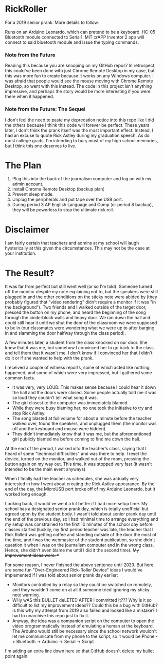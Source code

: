 # RickRoller
For a 2019 senior prank. More details to follow.

Runs on an Arduino Leonardo, which can pretend to be a keyboard. HC-05 Bluetooth module connected to Serial1. MIT crAPP Inventor 2 app will connect to said bluetooth module and issue the typing commands.

### Note from the Future

Reading this because you are snooping on my GitHub repos? In retrospect, this could've been done with just Chrome Remote Desktop in my case, but this was more fun to create because it works on any Windows computer. I was afraid that people would see the mouse moving with Chrome Remote Desktop, so went with this instead. The code in this project isn't anything impressive, and perhaps the story would be more interesting if you were there when it happened.

### Note from the Future: The Sequel

I don't feel the need to paste my deprecation notice into this repo like I did the others because I think this code will forever be perfect. These years later, I don't think the prank itself was the most important effect. Instead, I had an excuse to quote Rick Astley during my graduation speech. As do most college grads, I'm intending to bury most of my high school memories, but I think this one deserves to live.


# The Plan
1. Plug this into the back of the journalism computer and log on with my admin account.
2. Install Chrome Remote Desktop (backup plan)
3. Prevent sleep mode.
4. Unplug the peripherals and put tape over the USB port.
5. During period 3 AP English Language and Comp (or period 8 backup), they will be powerless to stop the ultimate rick roll.

# Disclaimer
I am fairly certain that teachers and admins at my school will laugh hysterically at this given the circumstances. This may not be the case at your institution.

# The Result?
It was far from perfect but still went well (or so I'm told). Someone turned off the monitor despite my note explaining not to, but the speakers were still plugged in and the other conditions on the sticky note were abided by (they probably figured that "video rendering" didn't require a monitor if it was "in the background"). Two friends and I walked outside of the target door, pressed the button on my phone, and heard the beginning of the song through the cinderblock walls and heavy door. We ran down the hall and could still hear it until we shut the door of the classroom we were supposed to be in (our classmates were wondering what we were up to after barging in and slamming the door halfway through the class period).

A few minutes later, a student from the class knocked on our door. She knew that it was me, but somehow I convinced her to go back to the class and tell them that it wasn't me. I don't know if I convinced her that I didn't do it or if she wanted to help with the prank.

I received a couple of witness reports, some of which acted like nothing happened, and some of which were very impressed, but I gathered some common facts.
* It was very, very LOUD. This makes sense because I could hear it down the hall and the doors were closed. Some people actually told me it was so loud they couldn't tell what song it was.
* The girl closest to the computer was immediately blamed.
* While they were busy blaming her, no one took the initiative to try and stop Rick Astley.
* The song blasted at full volume for about a minute before the teacher walked over, found the speakers, and unplugged them (the monitor was off and the keyboard and mouse were hidden).
* They didn't immediately know that it was me, but the aforementioned girl publicly blamed me before coming to find me down the hall.

At the end of the period, I walked into the teacher's class, saying that I heard of some "technical difficulties" and was there to help. I reset the device, turned on the monitor, and walked out of the room, pressing the button again on my way out. This time, it was stopped very fast (it wasn't intended to be the main event anyways).

When I finally had the teacher as schedules, she was actually very interested in how I went about creating the Rick Astley appearance. By the end of the day, the MicroUSB port broke off of my Arduino Leonardo, but it worked long enough.

Looking back, it would've went a lot better if I had more setup time. My school has a designated senior prank day, which is totally unofficial but agreed upon by the student body. I wasn't told about senior prank day until the end of the previous day, so I had minimal time to arrange everything and my setup was constrained to the first 10 minutes of the school day before classes started (luckily, my first period teacher was late, the teacher that I Rick Rolled was getting coffee and standing outside of the door the most of the time, and I was the webmaster of the student publication, so she didn't question it when I was on the journalism computer and in the wrong class. Hence, she didn't even blame me until I did it the second time). ~~My improvement ideas were:
*~~

For some reason, I never finished the above sentence until 2023. But here are some fun "Over-Engineered Rick-Roller Device" ideas I would've implemented if I was told about senior prank day earlier:
* Monitors controlled by a relay so they could be switched on remotely, and they wouldn't come on at all if someone tried ignoring my sticky note warning.
* WHy wAS thIs BULLET deLETED AFTER I committed it??? Why is it so difficult to list my improvement ideas?? Could this be a bug with GitHub? Is this why my attempt from 2019 also failed and looked like a mistake? I had to unarchive this repo just to fix it.
* Anyway, the idea was a companion script on the computer to open the video programmatically instead of emulating a human at the keyboard. The Arduino would still be necessary since the school network wouldn't let me communicate from my phone to the script, so it would be Phone -> Bluetooth -> Arduino -> Serial -> Script

I'm adding an extra line down here so that GitHub doesn't delete my bullet point again.
